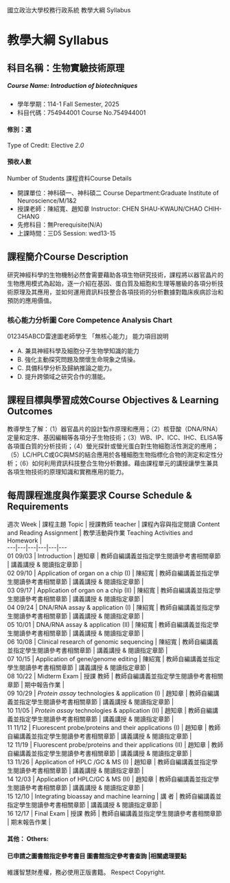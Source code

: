 國立政治大學校務行政系統 教學大綱 Syllabus
# 教學大綱 Syllabus
##  科目名稱：生物實驗技術原理 
#####  Course Name: Introduction of biotechniques
  * 學年學期：114-1 Fall Semester, 2025 
  * 科目代碼：754944001 Course No.754944001
#### 修別：選
Type of Credit: Elective 
_2.0_
#### 預收人數
Number of Students
課程資料Course Details
  * 開課單位：神科碩一、神科碩二 Course Department:Graduate Institute of Neuroscience/M/1&2 
  * 授課老師：陳紹寬、趙知章 Instructor: CHEN SHAU-KWAUN/CHAO CHIH-CHANG 
  * 先修科目：無Prerequisite(N/A)
  * 上課時間：三D5 Session: wed13-15
##  課程簡介Course Description
研究神經科學的生物機制必然會需要藉助各項生物研究技術，課程將以器官晶片的生物應用模式為起始，逐一介紹在基因、蛋白質及細胞和生理等層級的各項分析技術原理及其應用，並如何運用資訊科技整合各項技術的分析數據對臨床疾病診治和預防的應用價值。
###  核心能力分析圖 Core Competence Analysis Chart
012345ABCD雷達圖老師學生
「無核心能力」 
能力項目說明
  * A. 兼具神經科學及細胞分子生物學知識的能力
  * B. 強化主動探究問題及關懷生命現象之情操。
  * C. 具備科學分析及歸納推論之能力。
  * D. 提升跨領域之研究合作的潛能。
##  課程目標與學習成效Course Objectives & Learning Outcomes 
教導學生了解：（1）器官晶片的設計製作原理和應用；（2）核苷酸（DNA/RNA）定量和定序、基因編輯等各項分子生物技術；（3）WB、IP、ICC、IHC、ELISA等各項蛋白質的分析技術；（4）螢光探針或螢光蛋白對生物細胞活性測定的應用；（5）LC/HPLC或GC與MS的結合應用於各種細胞生物指標化合物的測定和定性分析；（6）如何利用資訊科技整合生物分析數據。藉由課程單元的講授讓學生兼具各項生物技術的原理知識和實務應用的能力。
##  每周課程進度與作業要求 Course Schedule & Requirements
週次 Week |  課程主題 Topic |  授課教師 teacher |  課程內容與指定閱讀 Content and Reading Assignment |  教學活動與作業 Teaching Activities and Homework |   
---|---|---|---|---|---  
01 09/03 |  Introduction |  趙知章 |  教師自編講義並指定學生閱讀參考書相關章節 |  講義講授 & 閱讀指定章節 |   
02 09/10 |  Application of organ on a chip (I) |  陳紹寬 |  教師自編講義並指定學生閱讀參考書相關章節 |  講義講授 & 閱讀指定章節 |   
03 09/17 |  Application of organ on a chip (II) |  陳紹寬 |  教師自編講義並指定學生閱讀參考書相關章節 |  講義講授 & 閱讀指定章節 |   
04 09/24 |  DNA/RNA assay & application (I) |  陳紹寬 |  教師自編講義並指定學生閱讀參考書相關章節 |  講義講授 & 閱讀指定章節 |   
05 10/01 |  DNA/RNA assay & application (II) |  陳紹寬 |  教師自編講義並指定學生閱讀參考書相關章節 |  講義講授 & 閱讀指定章節 |   
06 10/08 |  Clinical research of genomic sequencing |  陳紹寬 |  教師自編講義並指定學生閱讀參考書相關章節 |  講義講授 & 閱讀指定章節 |   
07 10/15 |  Application of gene/genome editing |  陳紹寬 |  教師自編講義並指定學生閱讀參考書相關章節 |  講義講授 & 閱讀指定章節 |   
08 10/22 |  Midterm Exam |  授課 教師 |  教師自編講義並指定學生閱讀參考書相關章節 |  期中報告作業 |   
09 10/29 |  _Protein assay_ technologies & application (I) |  趙知章 |  教師自編講義並指定學生閱讀參考書相關章節 |  講義講授 & 閱讀指定章節 |   
10 11/05 |  _Protein assay_ technologies & application (II) |  趙知章 |  教師自編講義並指定學生閱讀參考書相關章節 |  講義講授 & 閱讀指定章節 |   
11 11/12 |  Fluorescent probe/proteins and their applications (I) |  趙知章 |  教師自編講義並指定學生閱讀參考書相關章節 |  講義講授 & 閱讀指定章節 |   
12 11/19 |  Fluorescent probe/proteins and their applications (II) |  趙知章 |  教師自編講義並指定學生閱讀參考書相關章節 |  講義講授 & 閱讀指定章節 |   
13 11/26 |  Application of HPLC /GC & MS (I) |  趙知章 |  教師自編講義並指定學生閱讀參考書相關章節 |  講義講授 & 閱讀指定章節 |   
14 12/03 |  Application of HPLC/GC & MS (II) |  趙知章 |  教師自編講義並指定學生閱讀參考書相關章節 |  講義講授 & 閱讀指定章節 |   
15 12/10 |  Integrating bioassay and machine learning |  講 者 |  教師自編講義並指定學生閱讀參考書相關章節 |  講義講授 & 閱讀指定章節 |   
16 12/17 |  Final Exam |  授課 教師 |  教師自編講義並指定學生閱讀參考書相關章節 |  期末報告作業 |   
####  其他： Others:
####  已申請之圖書館指定參考書目  圖書館指定參考書查詢 |相關處理要點
維護智慧財產權，務必使用正版書籍。 Respect Copyright.